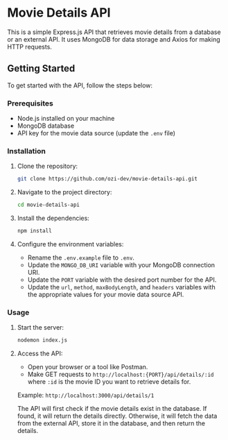 # Movie Details API

This is a simple Express.js API that retrieves movie details from a database or an external API. It uses MongoDB for data storage and Axios for making HTTP requests.

## Getting Started

To get started with the API, follow the steps below:

### Prerequisites

- Node.js installed on your machine
- MongoDB database
- API key for the movie data source (update the `.env` file)

### Installation

1. Clone the repository:

   ```bash
   git clone https://github.com/ozi-dev/movie-details-api.git
   ```

2. Navigate to the project directory:

   ```bash
   cd movie-details-api
   ```

3. Install the dependencies:

   ```bash
   npm install
   ```

4. Configure the environment variables:

   - Rename the `.env.example` file to `.env`.
   - Update the `MONGO_DB_URI` variable with your MongoDB connection URI.
   - Update the `PORT` variable with the desired port number for the API.
   - Update the `url`, `method`, `maxBodyLength`, and `headers` variables with the appropriate values for your movie data source API.

### Usage

1. Start the server:

   ```bash
   nodemon index.js
   ```

2. Access the API:

   - Open your browser or a tool like Postman.
   - Make GET requests to `http://localhost:{PORT}/api/details/:id` where `:id` is the movie ID you want to retrieve details for.

   Example: `http://localhost:3000/api/details/1`

   The API will first check if the movie details exist in the database. If found, it will return the details directly. Otherwise, it will fetch the data from the external API, store it in the database, and then return the details.
